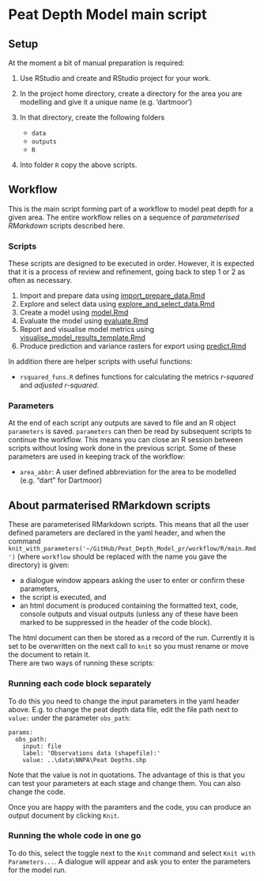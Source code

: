 Peat Depth Model main script
================

## Setup

At the moment a bit of manual preparation is required:

1.  Use RStudio and create and RStudio project for your work.  

2.  In the project home directory, create a directory for the area you
    are modelling and give it a unique name (e.g. ‘dartmoor’)  

3.  In that directory, create the following folders
    
      - `data`
      - `outputs`
      - `R`

4.  Into folder `R` copy the above scripts.

## Workflow

This is the main script forming part of a workflow to model peat depth
for a given area. The entire workflow relies on a sequence of
*parameterised RMarkdown* scripts described here.

### Scripts

These scripts are designed to be executed in order. However, it is
expected that it is a process of review and refinement, going back to
step 1 or 2 as often as necessary.

1.  Import and prepare data using
    [import\_prepare\_data.Rmd](import_prepare_data.Rmd)
2.  Explore and select data using
    [explore\_and\_select\_data.Rmd](explore_and_select_data.Rmd)
3.  Create a model using [model.Rmd](model.Rmd)
4.  Evaluate the model using [evaluate.Rmd](evaluate.Rmd)
5.  Report and visualise model metrics using
    [visualise\_model\_results\_template.Rmd](visualise_model_results_template.Rmd)
6.  Produce prediction and variance rasters for export using
    [predict.Rmd](predict.Rmd)

In addition there are helper scripts with useful functions:

  - `rsquared_funs.R` defines functions for calculating the metrics
    *r-squared* and *adjusted r-squared*.

### Parameters

At the end of each script any outputs are saved to file and an R object
`parameters` is saved. `parameters` can then be read by subsequent
scripts to continue the workflow. This means you can close an R session
between scripts without losing work done in the previous script. Some of
these parameters are used in keeping track of the workflow:

  - `area_abbr`: A user defined abbreviation for the area to be modelled
    (e.g. “dart” for Dartmoor)

## About parmaterised RMarkdown scripts

These are parameterised RMarkdown scripts. This means that all the user
defined parameters are declared in the yaml header, and when the command
`knit_with_parameters('~/GitHub/Peat_Depth_Model_pr/workflow/R/main.Rmd')`
(where `workflow` should be replaced with the name you gave the
directory) is given:

  - a dialogue window appears asking the user to enter or confirm these
    parameters,
  - the script is executed, and
  - an html document is produced containing the formatted text, code,
    console outputs and visual outputs (unless any of these have been
    marked to be suppressed in the header of the code block).

The html document can then be stored as a record of the run. Currently
it is set to be overwritten on the next call to `knit` so you must
rename or move the document to retain it.  
There are two ways of running these scripts:

### Running each code block separately

To do this you need to change the input parameters in the yaml header
above. E.g. to change the peat depth data file, edit the file path next
to `value:` under the parameter `obs_path`:

    params:
      obs_path:
        input: file
        label: 'Observations data (shapefile):'
        value: ..\data\NNPA\Peat Depths.shp

Note that the value is not in quotations. The advantage of this is that
you can test your parameters at each stage and change them. You can also
change the code.

Once you are happy with the paramters and the code, you can produce an
output document by clicking `Knit`.

### Running the whole code in one go

To do this, select the toggle next to the `Knit` command and select
`Knit with Parameters...`. A dialogue will appear and ask you to enter
the parameters for the model run.
